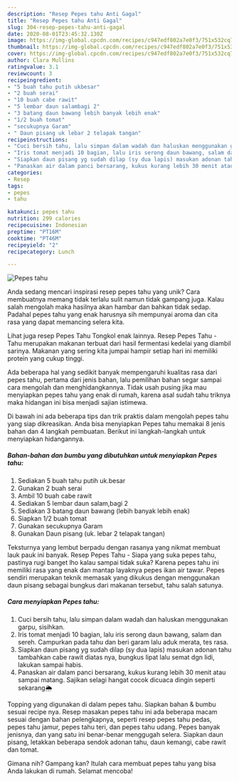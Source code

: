 ```yaml
---
description: "Resep Pepes tahu Anti Gagal"
title: "Resep Pepes tahu Anti Gagal"
slug: 304-resep-pepes-tahu-anti-gagal
date: 2020-08-01T23:45:32.130Z
image: https://img-global.cpcdn.com/recipes/c947edf802a7e0f3/751x532cq70/pepes-tahu-foto-resep-utama.jpg
thumbnail: https://img-global.cpcdn.com/recipes/c947edf802a7e0f3/751x532cq70/pepes-tahu-foto-resep-utama.jpg
cover: https://img-global.cpcdn.com/recipes/c947edf802a7e0f3/751x532cq70/pepes-tahu-foto-resep-utama.jpg
author: Clara Mullins
ratingvalue: 3.1
reviewcount: 3
recipeingredient:
- "5 buah tahu putih ukbesar"
- "2 buah serai"
- "10 buah cabe rawit"
- "5 lembar daun salambagi 2"
- "3 batang daun bawang lebih banyak lebih enak"
- "1/2 buah tomat"
- "secukupnya Garam"
- " Daun pisang uk lebar 2 telapak tangan"
recipeinstructions:
- "Cuci bersih tahu, lalu simpan dalam wadah dan haluskan menggunakan garpu, sisihkan."
- "Iris tomat menjadi 10 bagian, lalu iris serong daun bawang, salam dan sereh. Campurkan pada tahu dan beri garam lalu aduk merata, tes rasa."
- "Siapkan daun pisang yg sudah dilap (sy dua lapis) masukan adonan tahu tambahkan cabe rawit diatas nya, bungkus lipat lalu semat dgn lidi, lakukan sampai habis."
- "Panaskan air dalam panci bersarang, kukus kurang lebih 30 menit atau sampai matang. Sajikan selagi hangat cocok dicuaca dingin seperti sekarang🌦"
categories:
- Resep
tags:
- pepes
- tahu

katakunci: pepes tahu 
nutrition: 299 calories
recipecuisine: Indonesian
preptime: "PT16M"
cooktime: "PT46M"
recipeyield: "2"
recipecategory: Lunch

---
```



![Pepes tahu](https://img-global.cpcdn.com/recipes/c947edf802a7e0f3/751x532cq70/pepes-tahu-foto-resep-utama.jpg)

Anda sedang mencari inspirasi resep pepes tahu yang unik? Cara membuatnya memang tidak terlalu sulit namun tidak gampang juga. Kalau salah mengolah maka hasilnya akan hambar dan bahkan tidak sedap. Padahal pepes tahu yang enak harusnya sih mempunyai aroma dan cita rasa yang dapat memancing selera kita.

Lihat juga resep Pepes Tahu Tongkol enak lainnya. Resep Pepes Tahu - Tahu merupakan makanan terbuat dari hasil fermentasi kedelai yang diambil sarinya. Makanan yang sering kita jumpai hampir setiap hari ini memiliki protein yang cukup tinggi.

Ada beberapa hal yang sedikit banyak mempengaruhi kualitas rasa dari pepes tahu, pertama dari jenis bahan, lalu pemilihan bahan segar sampai cara mengolah dan menghidangkannya. Tidak usah pusing jika mau menyiapkan pepes tahu yang enak di rumah, karena asal sudah tahu triknya maka hidangan ini bisa menjadi sajian istimewa.


Di bawah ini ada beberapa tips dan trik praktis dalam mengolah pepes tahu yang siap dikreasikan. Anda bisa menyiapkan Pepes tahu memakai 8 jenis bahan dan 4 langkah pembuatan. Berikut ini langkah-langkah untuk menyiapkan hidangannya.

<!--inarticleads1-->

##### Bahan-bahan dan bumbu yang dibutuhkan untuk menyiapkan Pepes tahu:

1. Sediakan 5 buah tahu putih uk.besar
1. Gunakan 2 buah serai
1. Ambil 10 buah cabe rawit
1. Sediakan 5 lembar daun salam,bagi 2
1. Sediakan 3 batang daun bawang (lebih banyak lebih enak)
1. Siapkan 1/2 buah tomat
1. Gunakan secukupnya Garam
1. Gunakan  Daun pisang (uk. lebar 2 telapak tangan)


Teksturnya yang lembut berpadu dengan rasanya yang nikmat membuat lauk pauk ini banyak. Resep Pepes Tahu - Siapa yang suka pepes tahu, pastinya rugi banget lho kalau sampai tidak suka? Karena pepes tahu ini memiliki rasa yang enak dan mantap layaknya pepes ikan air tawar. Pepes sendiri merupakan teknik memasak yang dikukus dengan menggunakan daun pisang sebagai bungkus dari makanan tersebut, tahu salah satunya. 

<!--inarticleads2-->

##### Cara menyiapkan Pepes tahu:

1. Cuci bersih tahu, lalu simpan dalam wadah dan haluskan menggunakan garpu, sisihkan.
1. Iris tomat menjadi 10 bagian, lalu iris serong daun bawang, salam dan sereh. Campurkan pada tahu dan beri garam lalu aduk merata, tes rasa.
1. Siapkan daun pisang yg sudah dilap (sy dua lapis) masukan adonan tahu tambahkan cabe rawit diatas nya, bungkus lipat lalu semat dgn lidi, lakukan sampai habis.
1. Panaskan air dalam panci bersarang, kukus kurang lebih 30 menit atau sampai matang. Sajikan selagi hangat cocok dicuaca dingin seperti sekarang🌦


Topping yang digunakan di dalam pepes tahu. Siapkan bahan &amp; bumbu sesuai recipe nya. Resep masakan pepes tahu ini ada beberapa macam sesuai dengan bahan pelengkapnya, seperti resep pepes tahu pedas, pepes tahu jamur, pepes tahu teri, dan pepes tahu udang. Pepes banyak jenisnya, dan yang satu ini benar-benar menggugah selera. Siapkan daun pisang, letakkan beberapa sendok adonan tahu, daun kemangi, cabe rawit dan tomat. 

Gimana nih? Gampang kan? Itulah cara membuat pepes tahu yang bisa Anda lakukan di rumah. Selamat mencoba!
